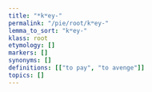 ```yaml
---
title: "*kʷey-"
permalink: "/pie/root/kʷey-"
lemma_to_sort: "kʷey-"
klass: root
etymology: []
markers: []
synonyms: []
definitions: [["to pay", "to avenge"]]
topics: []
---
```

